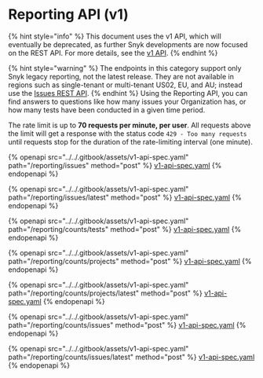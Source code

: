 # Reporting API (v1)

{% hint style="info" %}
This document uses the v1 API, which will eventually be deprecated, as further Snyk developments are now focused on the REST API. For more details, see the [v1 API](../v1-api.md).
{% endhint %}

{% hint style="warning" %}
The endpoints in this category support only Snyk legacy reporting, not the latest release. They are not available in regions such as single-tenant or multi-tenant US02, EU, and AU; instead use the [Issues REST API](https://docs.snyk.io/snyk-api/reference/issues).
{% endhint %}
Using the Reporting API, you can find answers to questions like how many issues your Organization has, or how many tests have been conducted in a given time period.

The rate limit is up to **70 requests per minute, per user**. All requests above the limit will get a response with the status code `429 - Too many requests` until requests stop for the duration of the rate-limiting interval (one minute).

{% openapi src="../../.gitbook/assets/v1-api-spec.yaml" path="/reporting/issues" method="post" %}
[v1-api-spec.yaml](../../.gitbook/assets/v1-api-spec.yaml)
{% endopenapi %}

{% openapi src="../../.gitbook/assets/v1-api-spec.yaml" path="/reporting/issues/latest" method="post" %}
[v1-api-spec.yaml](../../.gitbook/assets/v1-api-spec.yaml)
{% endopenapi %}

{% openapi src="../../.gitbook/assets/v1-api-spec.yaml" path="/reporting/counts/tests" method="post" %}
[v1-api-spec.yaml](../../.gitbook/assets/v1-api-spec.yaml)
{% endopenapi %}

{% openapi src="../../.gitbook/assets/v1-api-spec.yaml" path="/reporting/counts/projects" method="post" %}
[v1-api-spec.yaml](../../.gitbook/assets/v1-api-spec.yaml)
{% endopenapi %}

{% openapi src="../../.gitbook/assets/v1-api-spec.yaml" path="/reporting/counts/projects/latest" method="post" %}
[v1-api-spec.yaml](../../.gitbook/assets/v1-api-spec.yaml)
{% endopenapi %}

{% openapi src="../../.gitbook/assets/v1-api-spec.yaml" path="/reporting/counts/issues" method="post" %}
[v1-api-spec.yaml](../../.gitbook/assets/v1-api-spec.yaml)
{% endopenapi %}

{% openapi src="../../.gitbook/assets/v1-api-spec.yaml" path="/reporting/counts/issues/latest" method="post" %}
[v1-api-spec.yaml](../../.gitbook/assets/v1-api-spec.yaml)
{% endopenapi %}
